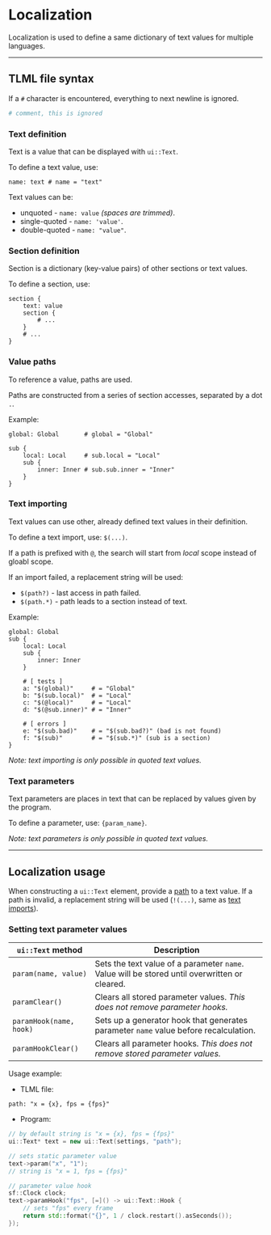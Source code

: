 # Localization

Localization is used to define a same dictionary of text values for multiple languages.

<hr>

## TLML file syntax

If a `#` character is encountered, everything to next newline is ignored.
```yaml
# comment, this is ignored
```

### Text definition

Text is a value that can be displayed with `ui::Text`.

To define a text value, use:
```
name: text # name = "text"
```

Text values can be:
* unquoted - `name: value` *(spaces are trimmed)*.
* single-quoted - `name: 'value'`.
* double-quoted - `name: "value"`.

### Section definition

Section is a dictionary (key-value pairs) of other sections or text values.

To define a section, use:
```
section {
	text: value
	section {
		# ...
	}
	# ...
}
```

### Value paths

To reference a value, paths are used.

Paths are constructed from a series of section accesses, separated by a dot `.`.

Example:
```
global: Global       # global = "Global"

sub {
	local: Local     # sub.local = "Local"
	sub {
		inner: Inner # sub.sub.inner = "Inner"
	}
}
```

### Text importing

Text values can use other, already defined text values in their definition.

To define a text import, use: `$(...)`.

If a path is prefixed with `@`, the search will start from *local* scope instead of gloabl scope.

If an import failed, a replacement string will be used:
* `$(path?)` - last access in path failed.
* `$(path.*)` - path leads to a section instead of text.

Example:
```
global: Global
sub {
	local: Local
	sub {
		inner: Inner
	}

	# [ tests ]
	a: "$(global)"     # = "Global"
	b: "$(sub.local)"  # = "Local"
	c: "$(@local)"     # = "Local"
	d: "$(@sub.inner)" # = "Inner"

	# [ errors ]
	e: "$(sub.bad)"    # = "$(sub.bad?)" (bad is not found)
	f: "$(sub)"        # = "$(sub.*)" (sub is a section)
}
```

*Note: text importing is only possible in quoted text values.*

### Text parameters

Text parameters are places in text that can be replaced by values given by the program.

To define a parameter, use: `{param_name}`.

*Note: text parameters is only possible in quoted text values.*

<hr>

## Localization usage

When constructing a `ui::Text` element, provide a [path](###value-paths) to a text value.
If a path is invalid, a replacement string will be used (`!(...)`, same as [text imports](###text-importing)).

### Setting text parameter values

| `ui::Text` method | Description |
|-|-|
| `param(name, value)` | Sets the text value of a parameter `name`. Value will be stored until overwritten or cleared. |
| `paramClear()` | Clears all stored parameter values. *This does not remove parameter hooks.* |
| `paramHook(name, hook)` | Sets up a generator hook that generates parameter `name` value before recalculation. |
| `paramHookClear()` | Clears all parameter hooks. *This does not remove stored parameter values.* |

Usage example:
* TLML file:
```
path: "x = {x}, fps = {fps}"
```
* Program:
```cpp
// by default string is "x = {x}, fps = {fps}"
ui::Text* text = new ui::Text(settings, "path");

// sets static parameter value
text->param("x", "1");
// string is "x = 1, fps = {fps}"

// parameter value hook
sf::Clock clock;
text->paramHook("fps", [=]() -> ui::Text::Hook {
	// sets "fps" every frame
	return std::format("{}", 1 / clock.restart().asSeconds());
});
```